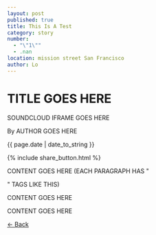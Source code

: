 ```yaml
---
layout: post
published: true
title: This Is A Test
category: story
number: 
  - "\"1\""
  - .nan
location: mission street San Francisco
author: Lo
---
```


<div class="post-image" style="background-image:url('/images/stories/angela-story-bookbindery.jpeg');">
<h1 class="post-title">TITLE GOES HERE</h1>
</div>
 
SOUNDCLOUD IFRAME GOES HERE
 
<p class="author"> By AUTHOR GOES HERE </p>
<p class="meta">{{ page.date | date_to_string }}</p>
 
{% include share_button.html %}
 
<div class="padding">
 
<p>CONTENT GOES HERE (EACH PARAGRAPH HAS "<p>" TAGS LIKE THIS) </p>
 
<p>CONTENT GOES HERE</p>
 
<p>CONTENT GOES HERE</p>
 
 
</div>
 
<p class="back-arrow"><a href="/">&larr; Back</a></p>
 
<input type="hidden" class="post_location" name="post_location" value="mission street San Francisco">